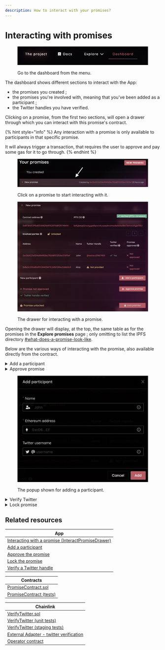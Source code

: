 ```yaml
---
description: How to interact with your promises?
---
```


# Interacting with promises

<figure><img src="../.gitbook/assets/image (1).png" alt="Using the menu to navigate to the dashboard"><figcaption><p>Go to the dashboard from the menu.</p></figcaption></figure>

The dashboard shows different sections to interact with the App:

* the promises you created ;
* the promises you're involved with, meaning that you've been added as a participant ;
* the Twitter handles you have verified.

Clicking on a promise, from the first two sections, will open a drawer through which you can interact with this promise's contract.

{% hint style="info" %}
Any interaction with a promise is only available to participants in that specific promise.

It will always trigger a transaction, that requires the user to approve and pay some gas for it to go through.
{% endhint %}

<figure><img src="../.gitbook/assets/image (13).png" alt="Clicking on a promise will open a popup"><figcaption><p>Click on a promise to start interacting with it.</p></figcaption></figure>

<figure><img src="../.gitbook/assets/image (11).png" alt="The drawer used for interacting with a promise"><figcaption><p>The drawer for interacting with a promise.</p></figcaption></figure>

Opening the drawer will display, at the top, the same table as for the promises in the **Explore promises** page ; only omitting to list the IPFS directory [#what-does-a-promise-look-like](../introduction/exploring-promises.md#what-does-a-promise-look-like "mention").

Below are the various ways of interacting with the promise, also available directly from the contract.

<details>

<summary>Add a participant</summary>

This button allows anyone involved in the promise to add new members to participate. They will inherit the same permissions as the initial participants. If any had already approved the promise, this approval will be reset, and they will need to approve it again.

</details>

<details>

<summary>Approve promise</summary>

Approving the promise shows that each member is indeed participating in that agreement, and is not an arbitrarily included Ethereum address. Only a participant can approve for themselves.

Any time a participant is added, everyone needs to approve the promise again. This is done, so they can approve it, knowing exactly what they agree to, and with whom.

</details>

<figure><img src="../.gitbook/assets/image.png" alt="The popup shown for adding a new participant to the promise"><figcaption><p>The popup shown for adding a participant.</p></figcaption></figure>

<details>

<summary>Verify Twitter</summary>

This section allows any participant with a Twitter handle attached to this promise, to ensure that they actually own it.

Please visit [verifying-a-twitter-handle.md](../introduction/verifying-a-twitter-handle.md "mention") for the detailed steps.

</details>

<details>

<summary>Lock promise</summary>

Once all the participants have approved the promise, it can then be locked. That means it will no longer be possible to add new participants.

This **Locked** status is a proof of reliability for your promise, as it means that it can't be modified anymore. Additionally, it means that all participants have confirmed they own their Ethereum address, and indeed agreed to participating in that promise.

</details>

## Related resources

| App                                                                                                                                                                                 |
| ----------------------------------------------------------------------------------------------------------------------------------------------------------------------------------- |
| [Interacting with a promise (InteractPromiseDrawer)](https://github.com/polar0/chainlink-fall-2022-hackathon/blob/main/frontend/components/user-dashboard/InteractPromiseDrawer.js) |
| [Add a participant](https://github.com/polar0/chainlink-fall-2022-hackathon/blob/main/frontend/components/user-dashboard/RowPromiseAddParticipant.js)                               |
| [Approve the promise](https://github.com/polar0/chainlink-fall-2022-hackathon/blob/main/frontend/components/user-dashboard/RowPromiseApproval.js)                                   |
| [Lock the promise](https://github.com/polar0/chainlink-fall-2022-hackathon/blob/main/frontend/components/user-dashboard/RowPromiseLock.js)                                          |
| [Verify a Twitter handle](https://github.com/polar0/chainlink-fall-2022-hackathon/blob/main/frontend/components/user-dashboard/RowPromiseVerification.js)                           |

| Contracts                                                                                                                                      |
| ---------------------------------------------------------------------------------------------------------------------------------------------- |
| [PromiseContract.sol](https://github.com/polar0/chainlink-fall-2022-hackathon/blob/main/backend/hardhat/contracts/PromiseContract.sol)         |
| [PromiseContract (tests)](https://github.com/polar0/chainlink-fall-2022-hackathon/blob/main/backend/hardhat/test/unit/PromiseContract.test.js) |

| Chainlink                                                                                                                                                     |
| ------------------------------------------------------------------------------------------------------------------------------------------------------------- |
| [VerifyTwitter.sol](https://github.com/polar0/chainlink-fall-2022-hackathon/blob/main/backend/hardhat/contracts/VerifyTwitter.sol)                            |
| [VerifyTwitter (unit tests)](https://github.com/polar0/chainlink-fall-2022-hackathon/blob/main/backend/hardhat/test/unit/VerifyTwitterMock.test.js)           |
| [VerifyTwitter (staging tests)](https://github.com/polar0/chainlink-fall-2022-hackathon/blob/main/backend/hardhat/test/staging/VerifyTwitter.staging.test.js) |
| [External Adapter - twitter verification](https://github.com/polar0/chainlink-fall-2022-hackathon/tree/main/backend/chainlink-ea-twitter-verification)        |
| [Operator contract](https://mumbai.polygonscan.com/address/0xd4d1fe6ff0a871ccf37bcfbce3135f548e5f05b5)                                                        |
